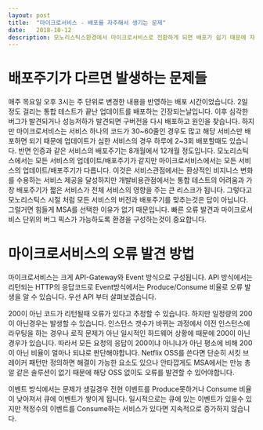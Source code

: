 ```yaml
---
layout: post
title:  "마이크로서비스 - 배포를 자주해서 생기는 문제"
date:   2018-10-12
description: 모노리스틱스환경에서 마이크로서비스로 전환하게 되면 배포가 쉽기 때문에 자주하게됩니다. 그와 동시에 모노리스틱스환경에서는 큰 문제 안되던일이 문제로 바뀌기도합니다. 마이크로서비스의 배포에 대해 이야기합니다.
---
```

# 배포주기가 다르면 발생하는 문제들
매주 목요일 오후 3시는 주 단위로 변경한 내용을 반영하는 배포 시간이었습니다. 2일 정도 걸리는 통합 테스트가 끝난 업데이트를 배포하는 긴장되는날입니다. 이후 심각한 버그가 발견되거나 성능저하가 발견되면 구버전을 다시 배포하고 원인을 찾습니다. 하지만 마이크로서비스는 서비스 하나의 코드가 30~60줄인 경우도 많고 해당 서비스만 배포하면 되기 때문에 업데이트가 심한 서비스의 경우 하루에 2~3회 배포할때도 있습니다. 반면 인증과 같은 서비스의 배포주기는 8개월에서 12개월 정도입니다. 모노리스틱스에서는 모든 서비스의 업데이트/배포주기가 같지만 마이크로서비스에서는 모든 서비스의 업데이트/배포주기가 다릅니다. 이것은 서비스관점에서는 환상적인 비지니스 변화를 수용하는 서비스 제공을 달성하지만 개발비용관점에서는 통합 테스트의 어려움과 가장 배포주기가 짧은 서비스가 전체 서비스의 영향을 주는 큰 리스크가 됩니다. 그렇다고 모노리스틱스 시절 처럼 모든 서비스의 버전과 배포주기를 맞추는것은 답이 아닙니다. 그럴거면 힘들게 MSA를 선택한 이유가 없기 때문입니다. 빠른 오류 발견과 마이크로서비스 단위의 버그 픽스가 가능하도록 환경을 구성하는것이 중요합니다.

# 마이크로서비스의 오류 발견 방법
마이크로서비스는 크게 API-Gateway와 Event 방식으로 구성됩니다. API 방식에서는 리턴되는 HTTP의 응답코드로 Event방식에서는 Produce/Consume 비율로 오류 발생을 알 수 있습니다. 우선 API 부터 살펴보겠습니다.

200이 아닌 코드가 리턴될때 오류가 있다고 추정할 수 있습니다. 하지만 일정량의 200이 아닌경우는 발생할 수 있습니다. 인스턴스 갯수가 바뀌는 과정에서 이전 인스턴스에 라우팅을 하는 경우나 로직 문제가 아닌 일시적인 하드웨어 상황에 때문에 200이 아닌 경우가 있습니다. 따라서 모든 요청의 응답이 200이냐 아니냐가 아닌 평소에 비해 200이 아닌 비율이 얼마나 되냐로 판단해야합니다. Netflix OSS를 쓴다면 단순히 서킷 브레이커 패턴만 정의하면 해결이 가능한 요소도 있으나 안타깝게도 MSA에서는 만능 총알 같은 솔루션이 없기 때문에 해당 OSS 없이도 오류를 발견할 수 있어야합니다.

이벤트 방식에서는 문제가 생길경우 전현 이벤트를 Produce못하거나 Consume 비율이 낮아져서 큐에 이벤트가 쌓이게 됩니다. 일시적으로는 큐에 있는 이벤트가 있을수 있지만 적정수의 이벤트를 Consume하는 서비스가 있다면 지속적으로 증가하지 않습니다.
